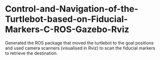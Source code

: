 # Control-and-Navigation-of-the-Turtlebot-based-on-Fiducial-Markers-C-ROS-Gazebo-Rviz
Generated the ROS package that moved the turtlebot to the goal positions and used camera scanners (visualised in Rviz) to scan the fiducial markers to retrieve the destination.
